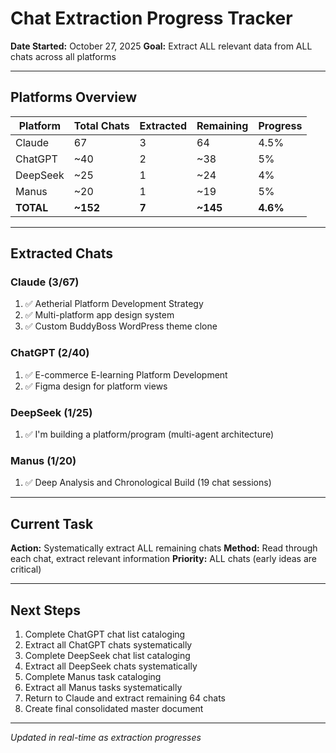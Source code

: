 # Chat Extraction Progress Tracker

**Date Started:** October 27, 2025
**Goal:** Extract ALL relevant data from ALL chats across all platforms

---

## Platforms Overview

| Platform | Total Chats | Extracted | Remaining | Progress |
|----------|-------------|-----------|-----------|----------|
| Claude   | 67          | 3         | 64        | 4.5%     |
| ChatGPT  | ~40         | 2         | ~38       | 5%       |
| DeepSeek | ~25         | 1         | ~24       | 4%       |
| Manus    | ~20         | 1         | ~19       | 5%       |
| **TOTAL**| **~152**    | **7**     | **~145**  | **4.6%** |

---

## Extracted Chats

### Claude (3/67)
1. ✅ Aetherial Platform Development Strategy
2. ✅ Multi-platform app design system
3. ✅ Custom BuddyBoss WordPress theme clone

### ChatGPT (2/40)
1. ✅ E-commerce E-learning Platform Development
2. ✅ Figma design for platform views

### DeepSeek (1/25)
1. ✅ I'm building a platform/program (multi-agent architecture)

### Manus (1/20)
1. ✅ Deep Analysis and Chronological Build (19 chat sessions)

---

## Current Task

**Action:** Systematically extract ALL remaining chats
**Method:** Read through each chat, extract relevant information
**Priority:** ALL chats (early ideas are critical)

---

## Next Steps

1. Complete ChatGPT chat list cataloging
2. Extract all ChatGPT chats systematically
3. Complete DeepSeek chat list cataloging
4. Extract all DeepSeek chats systematically
5. Complete Manus task cataloging
6. Extract all Manus tasks systematically
7. Return to Claude and extract remaining 64 chats
8. Create final consolidated master document

---

*Updated in real-time as extraction progresses*
